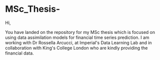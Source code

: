 # MSc_Thesis-
Hi,

You have landed on the repository for my MSc thesis which is focused on using data assimilation models for financial time series prediction. I am working with Dr Rossella Arcucci, at Imperial's Data Learning Lab and in collaboration with King's College London who are kindly providing the financial data. 
